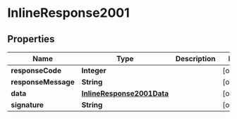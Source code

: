 # InlineResponse2001

## Properties
Name | Type | Description | Notes
------------ | ------------- | ------------- | -------------
**responseCode** | **Integer** |  |  [optional]
**responseMessage** | **String** |  |  [optional]
**data** | [**InlineResponse2001Data**](InlineResponse2001Data.md) |  |  [optional]
**signature** | **String** |  |  [optional]
